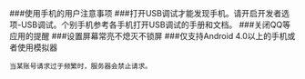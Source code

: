 ###使用手机的用户注意事项
###打开USB调试才能发现手机。请开启开发者选项-USB调试。个别手机参考各手机打开USB调试的手册和文档。
###关闭QQ等应用的提醒
###设置屏幕常亮不熄灭不锁屏
###仅支持Android 4.0以上的手机或者使用模拟器

```
当某账号请求过于频繁时，服务器会禁止请求。
```